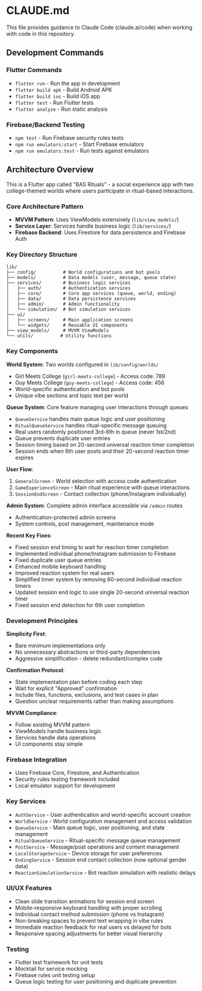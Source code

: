 # CLAUDE.md

This file provides guidance to Claude Code (claude.ai/code) when working with code in this repository.

## Development Commands

### Flutter Commands
- `flutter run` - Run the app in development
- `flutter build apk` - Build Android APK
- `flutter build ios` - Build iOS app
- `flutter test` - Run Flutter tests
- `flutter analyze` - Run static analysis

### Firebase/Backend Testing
- `npm test` - Run Firebase security rules tests
- `npm run emulators:start` - Start Firebase emulators
- `npm run emulators:test` - Run tests against emulators

## Architecture Overview

This is a Flutter app called "BAS Rituals" - a social experience app with two college-themed worlds where users participate in ritual-based interactions.

### Core Architecture Pattern
- **MVVM Pattern**: Uses ViewModels extensively (`lib/view_models/`) 
- **Service Layer**: Services handle business logic (`lib/services/`)
- **Firebase Backend**: Uses Firestore for data persistence and Firebase Auth

### Key Directory Structure
```
lib/
├── config/          # World configurations and bot pools
├── models/          # Data models (user, message, queue state)
├── services/        # Business logic services
│   ├── auth/        # Authentication services
│   ├── core/        # Core app services (queue, world, ending)
│   ├── data/        # Data persistence services
│   ├── admin/       # Admin functionality
│   └── simulation/  # Bot simulation services
├── ui/
│   ├── screens/     # Main application screens
│   └── widgets/     # Reusable UI components
├── view_models/     # MVVM ViewModels
└── utils/          # Utility functions
```

### Key Components

**World System**: Two worlds configured in `lib/config/worlds/`
- Girl Meets College (`girl-meets-college`) - Access code: 789
- Guy Meets College (`guy-meets-college`) - Access code: 456
- World-specific authentication and bot pools
- Unique vibe sections and topic text per world

**Queue System**: Core feature managing user interactions through queues
- `QueueService` handles main queue logic and user positioning
- `RitualQueueService` handles ritual-specific message queuing
- Real users randomly positioned 3rd-6th in queue (never 1st/2nd)
- Queue prevents duplicate user entries
- Session timing based on 20-second universal reaction timer completion
- Session ends when 6th user posts and their 20-second reaction timer expires

**User Flow**:
1. `GeneralScreen` - World selection with access code authentication
2. `GameExperienceScreen` - Main ritual experience with queue interactions
3. `SessionEndScreen` - Contact collection (phone/Instagram individually)

**Admin System**: Complete admin interface accessible via `/admin` routes
- Authentication-protected admin screens
- System controls, post management, maintenance mode

**Recent Key Fixes**:
- Fixed session end timing to wait for reaction timer completion
- Implemented individual phone/Instagram submission to Firebase
- Fixed duplicate user queue entries
- Enhanced mobile keyboard handling
- Improved reaction system for real users
- Simplified timer system by removing 60-second individual reaction timers
- Updated session end logic to use single 20-second universal reaction timer
- Fixed session end detection for 6th user completion

### Development Principles

**Simplicity First**: 
- Bare minimum implementations only
- No unnecessary abstractions or third-party dependencies
- Aggressive simplification - delete redundant/complex code

**Confirmation Protocol**:
- State implementation plan before coding each step
- Wait for explicit "Approved" confirmation
- Include files, functions, exclusions, and test cases in plan
- Question unclear requirements rather than making assumptions

**MVVM Compliance**:
- Follow existing MVVM pattern
- ViewModels handle business logic
- Services handle data operations
- UI components stay simple

### Firebase Integration
- Uses Firebase Core, Firestore, and Authentication
- Security rules testing framework included
- Local emulator support for development

### Key Services
- `AuthService` - User authentication and world-specific account creation
- `WorldService` - World configuration management and access validation
- `QueueService` - Main queue logic, user positioning, and state management
- `RitualQueueService` - Ritual-specific message queue management
- `PostService` - Message/post operations and content management
- `LocalStorageService` - Device storage for user preferences
- `EndingService` - Session end contact collection (now optional gender data)
- `ReactionSimulationService` - Bot reaction simulation with realistic delays

### UI/UX Features
- Clean slide transition animations for session end screen
- Mobile-responsive keyboard handling with proper scrolling
- Individual contact method submission (phone vs Instagram)
- Non-breaking spaces to prevent text wrapping in vibe rules
- Immediate reaction feedback for real users vs delayed for bots
- Responsive spacing adjustments for better visual hierarchy

### Testing
- Flutter test framework for unit tests
- Mocktail for service mocking
- Firebase rules unit testing setup
- Queue logic testing for user positioning and duplicate prevention
